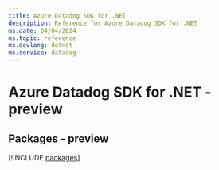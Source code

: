 ```yaml
---
title: Azure Datadog SDK for .NET
description: Reference for Azure Datadog SDK for .NET
ms.date: 04/04/2024
ms.topic: reference
ms.devlang: dotnet
ms.service: datadog
---
```

# Azure Datadog SDK for .NET - preview
## Packages - preview
[!INCLUDE [packages](datadog-index.md)]